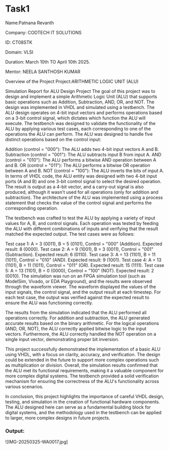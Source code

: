 # Task1
Name:Patnana Revanth

Company: CODTECH IT SOLUTIONS

ID: CT08STK

Domain: VLSI

Duration: March 10th TO April 10th 2025.

Mentor: NEELA SANTHOSH KUMAR

Overview of the Project
Project:ARITHMETIC LOGIC
UNIT (ALU)

Simulation Report for ALU Design Project
The goal of this project was to design and implement a simple Arithmetic Logic Unit (ALU) that supports basic operations such as Addition, Subtraction, AND, OR, and NOT. The design was implemented in VHDL and simulated using a testbench. The ALU design operates on 4-bit input vectors and performs operations based on a 3-bit control signal, which dictates which function the ALU will execute. The testbench was designed to validate the functionality of the ALU by applying various test cases, each corresponding to one of the operations the ALU can perform.
The ALU was designed to handle five distinct operations based on the control input:

Addition (control = "000"): The ALU adds two 4-bit input vectors A and B. Subtraction (control = "001"): The ALU subtracts input B from input A. AND (control = "010"): The ALU performs a bitwise AND operation between A and B. OR (control = "011"): The ALU performs a bitwise OR operation between A and B. NOT (control = "100"): The ALU inverts the bits of input A. In terms of VHDL code, the ALU entity was designed with two 4-bit input ports (A and B) and one 3-bit control signal to select the desired operation. The result is output as a 4-bit vector, and a carry-out signal is also produced, although it wasn't used for all operations (only for addition and subtraction). The architecture of the ALU was implemented using a process statement that checks the value of the control signal and performs the corresponding operation.

The testbench was crafted to test the ALU by applying a variety of input values for A, B, and control signals. Each operation was tested by feeding the ALU with different combinations of inputs and verifying that the result matched the expected output. The test cases were as follows:

Test case 1: A = 3 (0011), B = 5 (0101), Control = "000" (Addition). Expected result: 8 (0000). Test case 2: A = 9 (1001), B = 3 (0011), Control = "001" (Subtraction). Expected result: 6 (0110). Test case 3: A = 13 (1101), B = 11 (1011), Control = "010" (AND). Expected result: 9 (1001). Test case 4: A = 13 (1101), B = 11 (1011), Control = "011" (OR). Expected result: 15 (1111). Test case 5: A = 13 (1101), B = 0 (0000), Control = "100" (NOT). Expected result: 2 (0010). The simulation was run on an FPGA simulation tool (such as ModelSim, Vivado, or EDA Playground), and the results were observed through the waveform viewer. The waveform displayed the values of the input signals, the control signal, and the output result at each timestep. For each test case, the output was verified against the expected result to ensure the ALU was functioning correctly.

The results from the simulation indicated that the ALU performed all operations correctly. For addition and subtraction, the ALU generated accurate results based on the binary arithmetic. For the logical operations (AND, OR, NOT), the ALU correctly applied bitwise logic to the input vectors. Furthermore, the ALU correctly handled the NOT operation on a single input vector, demonstrating proper bit inversion.

This project successfully demonstrated the implementation of a basic ALU using VHDL, with a focus on clarity, accuracy, and verification. The design could be extended in the future to support more complex operations such as multiplication or division. Overall, the simulation results confirmed that the ALU met its functional requirements, making it a valuable component for more complex digital systems. The testbench provided a solid verification mechanism for ensuring the correctness of the ALU's functionality across various scenarios.

In conclusion, this project highlights the importance of careful VHDL design, testing, and simulation in the creation of functional hardware components. The ALU designed here can serve as a fundamental building block for digital systems, and the methodology used in the testbench can be applied to larger, more complex designs in future projects.

### Output: 
![IMG-20250325-WA0017.jpg]
